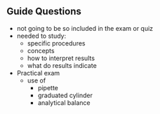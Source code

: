 ## Guide Questions
- not going to be so included in the exam or quiz
- needed to study: 
	- specific procedures
	- concepts
	- how to interpret results
	- what do results indicate
- Practical exam
	- use of
		- pipette
		- graduated cylinder
		- analytical balance